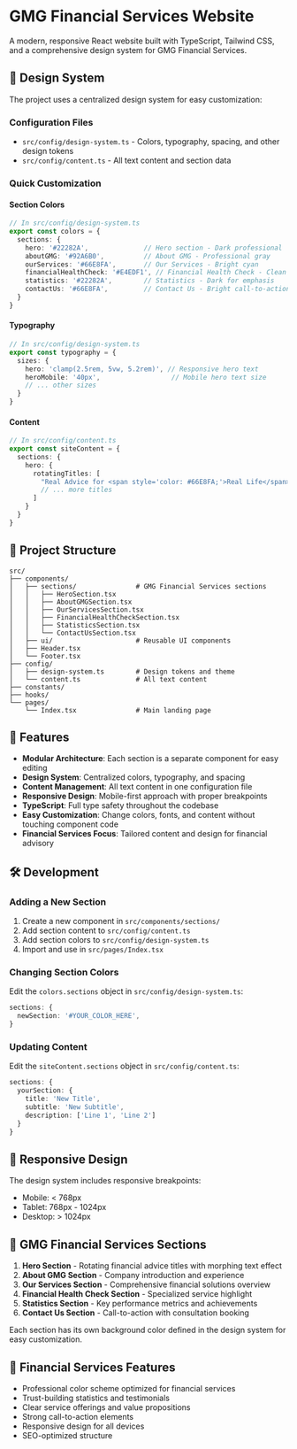 # GMG Financial Services Website

A modern, responsive React website built with TypeScript, Tailwind CSS, and a comprehensive design system for GMG Financial Services.

## 🎨 Design System

The project uses a centralized design system for easy customization:

### Configuration Files
- `src/config/design-system.ts` - Colors, typography, spacing, and other design tokens
- `src/config/content.ts` - All text content and section data

### Quick Customization

#### Section Colors
```typescript
// In src/config/design-system.ts
export const colors = {
  sections: {
    hero: '#22282A',              // Hero section - Dark professional
    aboutGMG: '#92A6B0',          // About GMG - Professional gray
    ourServices: '#66E8FA',       // Our Services - Bright cyan
    financialHealthCheck: '#E4EDF1', // Financial Health Check - Clean light
    statistics: '#22282A',        // Statistics - Dark for emphasis
    contactUs: '#66E8FA',         // Contact Us - Bright call-to-action
  }
}
```

#### Typography
```typescript
// In src/config/design-system.ts
export const typography = {
  sizes: {
    hero: 'clamp(2.5rem, 5vw, 5.2rem)', // Responsive hero text
    heroMobile: '40px',                  // Mobile hero text size
    // ... other sizes
  }
}
```

#### Content
```typescript
// In src/config/content.ts
export const siteContent = {
  sections: {
    hero: {
      rotatingTitles: [
        "Real Advice for <span style='color: #66E8FA;'>Real Life</span> Goals",
        // ... more titles
      ]
    }
  }
}
```

## 📁 Project Structure

```
src/
├── components/
│   ├── sections/               # GMG Financial Services sections
│   │   ├── HeroSection.tsx
│   │   ├── AboutGMGSection.tsx
│   │   ├── OurServicesSection.tsx
│   │   ├── FinancialHealthCheckSection.tsx
│   │   ├── StatisticsSection.tsx
│   │   └── ContactUsSection.tsx
│   ├── ui/                     # Reusable UI components
│   ├── Header.tsx
│   └── Footer.tsx
├── config/
│   ├── design-system.ts        # Design tokens and theme
│   └── content.ts              # All text content
├── constants/
├── hooks/
└── pages/
    └── Index.tsx               # Main landing page
```

## 🚀 Features

- **Modular Architecture**: Each section is a separate component for easy editing
- **Design System**: Centralized colors, typography, and spacing
- **Content Management**: All text content in one configuration file
- **Responsive Design**: Mobile-first approach with proper breakpoints
- **TypeScript**: Full type safety throughout the codebase
- **Easy Customization**: Change colors, fonts, and content without touching component code
- **Financial Services Focus**: Tailored content and design for financial advisory

## 🛠️ Development

### Adding a New Section
1. Create a new component in `src/components/sections/`
2. Add section content to `src/config/content.ts`
3. Add section colors to `src/config/design-system.ts`
4. Import and use in `src/pages/Index.tsx`

### Changing Section Colors
Edit the `colors.sections` object in `src/config/design-system.ts`:

```typescript
sections: {
  newSection: '#YOUR_COLOR_HERE',
}
```

### Updating Content
Edit the `siteContent.sections` object in `src/config/content.ts`:

```typescript
sections: {
  yourSection: {
    title: 'New Title',
    subtitle: 'New Subtitle',
    description: ['Line 1', 'Line 2']
  }
}
```

## 📱 Responsive Design

The design system includes responsive breakpoints:
- Mobile: < 768px
- Tablet: 768px - 1024px
- Desktop: > 1024px

## 🎯 GMG Financial Services Sections

1. **Hero Section** - Rotating financial advice titles with morphing text effect
2. **About GMG Section** - Company introduction and experience
3. **Our Services Section** - Comprehensive financial solutions overview
4. **Financial Health Check Section** - Specialized service highlight
5. **Statistics Section** - Key performance metrics and achievements
6. **Contact Us Section** - Call-to-action with consultation booking

Each section has its own background color defined in the design system for easy customization.

## 💼 Financial Services Features

- Professional color scheme optimized for financial services
- Trust-building statistics and testimonials
- Clear service offerings and value propositions
- Strong call-to-action elements
- Responsive design for all devices
- SEO-optimized structure
